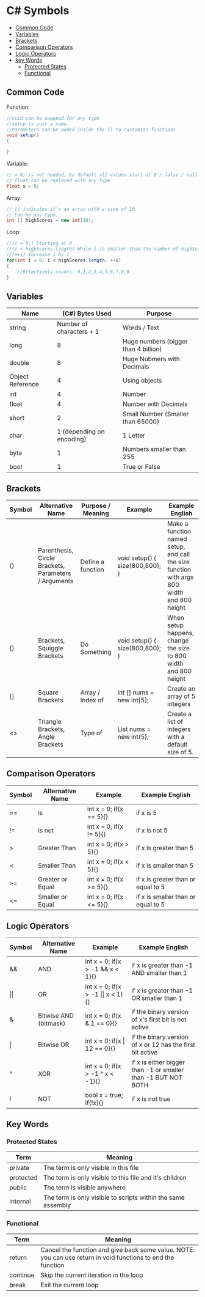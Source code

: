 ﻿# C# Symbols
* [Common Code](#common-code)
* [Variables](#variables)
* [Brackets](#brackets)
* [Comparison Operators](#comparison-operators)
* [Logic Operators](#logic-operators)
* [key Words](#key-words)
    * [Protected States](#protected-states)
    * [Functional](#functional)

## Common Code

Function:
```csharp
//void can be swapped for any type
//setup is just a name.
//Parameters can be added inside the () to customize functions
void setup()
{

}
```

Variable:
```csharp
// = 0; is not needed, by default all values start at 0 / false / null
// float can be replaced with any type
float x = 0;
```

Array:
```csharp
// [] indicates it's an array with a size of 10.
// Can be any type.
int [] highScores = new int[10];
```

Loop:
```csharp
//(i = 0;) Starting at 0 
//(i < highScores.length) While i is smaller than the number of highScores (10)
//(++i) Increase i by 1
for(int i = 0; i < highScores.length; ++i)
{
    //Effectively counts: 0,1,2,3,4,5,6,7,8,9
}
```

## Variables

| Name             | (C#) Bytes Used           | Purpose                              |
|------------------|---------------------------|--------------------------------------|
| string           | Number of characters + 1  | Words / Text                         |
| long             | 8                         | Huge numbers (bigger than 4 billion) |
| double           | 8                         | Huge Nubmers with Decimals           |
| Object Reference | 4                         | Using objects                        |
| int              | 4                         | Number                               |
| float            | 4                         | Number with Decimals                 |
| short            | 2                         | Small Number (Smaller than 65000)    |
| char             | 1 (depending on encoding) | 1 Letter                             |
| byte             | 1                         | Numbers smaller than 255             |
| bool             | 1                         | True or False                        |


## Brackets

| Symbol | Alternative Name                                     | Purpose / Meaning | Example                               | Example English                                                                            |
|--------|------------------------------------------------------|-------------------|---------------------------------------|--------------------------------------------------------------------------------------------|
| ()     | Parenthesis, Circle Brackets, Parameters / Arguments | Define a function | void setup() {  size(800,800); }      | Make a function named setup, and call the size function with args 800 width and 800 height |
| {}     | Brackets, Squiggle Brackets                          | Do Something      | void setup() {   size(800,800); }     | When setup happens, change the size to 800 width and 800 height                            |
| []     | Square Brackets                                      | Array / Index of  | int [] nums = new int[5];             | Create an array of 5 integers                                                              |
| <>     | Triangle Brackets, Angle Brackets                    | Type of           | List<int> nums = new int<Integer>(5); | Create a list of integers with a default size of 5.                                        |

## Comparison Operators
| Symbol | Alternative Name | Example                    | Example English                    |
|--------|------------------|----------------------------|------------------------------------|
| ==     | is               | int x = 0; if(x == 5){}    | if x is 5                          |
| !=     | is not           | int x = 0; if(x != 5){}    | if x is not 5                      |
| \>     | Greater Than     | int x = 0; if(x > 5){}     | if x is greater than 5             |
| <      | Smaller Than     | int x = 0; if(x < 5){}     | if x is smaller than 5             |
| \>=    | Greater or Equal | int x = 0; if(x >= 5){}    | if x is greater than or equal to 5 |
| <=     | Smaller or Equal | int x = 0; if(x <= 5){}    | if x is smaller than or equal to 5 |

## Logic Operators

| Symbol 	| Alternative Name      	| Example                            	| Example English                                               	|
|--------	|-----------------------	|---------------------------------	|---------------------------------------------------------------	|
| &&     	| AND                   	| int x = 0; if(x > -1 && x < 1){}   	| if x is greater than -1 AND smaller than 1                    	|
| \|\|   	| OR                    	| int x = 0; if(x > -1 \|\| x < 1){} 	| if x is greater than -1 OR smaller than 1                     	|
| &      	| Bitwise AND (bitmask) 	| int x = 0; if(x & 1 == 0){}        	| if the binary version of x's first bit is not active          	|
| \|     	| Bitwise OR            	| int x = 0; if(x \| 12 == 0){}      	| if the binary version of x or 12 has the first bit active     	|
| ^      	| XOR                   	| int x = 0; if(x > -1 ^ x < -1){}   	| if x is either bigger than -1 or smaller than -1 BUT NOT BOTH 	|
| !      	| NOT                   	| bool x = true; if(!x){}         	| if x is not true                                              	|

## Key Words


### Protected States
| Term      	| Meaning                                                      	|
|-----------	|--------------------------------------------------------------	|
| private   	| The term is only visible in this file                        	|
| protected 	| The term is only visible to this file and it's children      	|
| public    	| The term is visible anywhere                                 	|
| internal  	| The term is only visible to scripts within the same assembly 	|

### Functional
| Term     	| Meaning                                                                                                      	|
|----------	|--------------------------------------------------------------------------------------------------------------	|
| return   	| Cancel the function and give back some value. NOTE: you can use return in void functions to end the function 	|
| continue 	| Skip the current iteration in the loop                                                                       	|
| break    	| Exit the current loop                                                                                        	|


